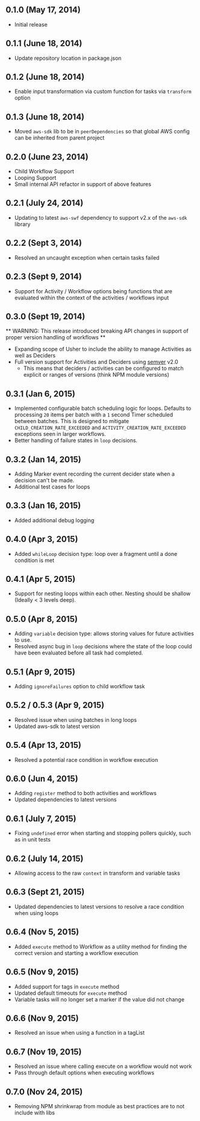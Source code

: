 ## 0.1.0 (May 17, 2014)

+ Initial release

## 0.1.1 (June 18, 2014)

+ Update repository location in package.json

## 0.1.2 (June 18, 2014)

+ Enable input transformation via custom function for tasks via `transform` option

## 0.1.3 (June 18, 2014)

+ Moved `aws-sdk` lib to be in `peerDependencies` so that global AWS config can be inherited from parent project

## 0.2.0 (June 23, 2014)

+ Child Workflow Support
+ Looping Support
+ Small internal API refactor in support of above features

## 0.2.1 (July 24, 2014)

+ Updating to latest `aws-swf` dependency to support v2.x of the `aws-sdk` library

## 0.2.2 (Sept 3, 2014)

+ Resolved an uncaught exception when certain tasks failed

## 0.2.3 (Sept 9, 2014)

+ Support for Activity / Workflow options being functions that are evaluated within the context of the activities / workflows input

## 0.3.0 (Sept 19, 2014)

** WARNING: This release introduced breaking API changes in support of proper version handling of workflows **

+ Expanding scope of Usher to include the ability to manage Activities as well as Deciders
+ Full version support for Activities and Deciders using [semver](http://semver.org/) v2.0
  + This means that deciders / activities can be configured to match explicit or ranges of versions (think NPM module versions)

## 0.3.1 (Jan 6, 2015)

+ Implemented configurable batch scheduling logic for loops. Defaults to processing `20` items per batch with a `1` second Timer scheduled between batches. This is designed to mitigate `CHILD_CREATION_RATE_EXCEEDED` and `ACTIVITY_CREATION_RATE_EXCEEDED` exceptions seen in larger workflows.
+ Better handling of failure states in `loop` decisions.

## 0.3.2 (Jan 14, 2015)

+ Adding Marker event recording the current decider state when a decision can't be made.
+ Additional test cases for loops

## 0.3.3 (Jan 16, 2015)

+ Added additional debug logging

## 0.4.0 (Apr 3, 2015)

+ Added `whileLoop` decision type: loop over a fragment until a done condition is met

## 0.4.1 (Apr 5, 2015)

+ Support for nesting loops within each other. Nesting should be shallow (Ideally < 3 levels deep).

## 0.5.0 (Apr 8, 2015)

+ Adding `variable` decision type: allows storing values for future activities to use.
+ Resolved async bug in `loop` decisions where the state of the loop could have been evaluated before all task had completed.

## 0.5.1 (Apr 9, 2015)

+ Adding `ignoreFailures` option to child workflow task

## 0.5.2 / 0.5.3 (Apr 9, 2015)

+ Resolved issue when using batches in long loops
+ Updated aws-sdk to latest version

## 0.5.4 (Apr 13, 2015)

+ Resolved a potential race condition in workflow execution

## 0.6.0 (Jun 4, 2015)

+ Adding `register` method to both activities and workflows
+ Updated dependencies to latest versions

## 0.6.1 (July 7, 2015)

+ Fixing `undefined` error when starting and stopping pollers quickly, such as in unit tests

## 0.6.2 (July 14, 2015)

+ Allowing access to the raw `context` in transform and variable tasks

## 0.6.3 (Sept 21, 2015)

+ Updated dependencies to latest versions to resolve a race condition when using loops

## 0.6.4 (Nov 5, 2015)

+ Added `execute` method to Workflow as a utility method for finding the correct version and starting a workflow execution

## 0.6.5 (Nov 9, 2015)

+ Added support for tags in `execute` method
+ Updated default timeouts for `execute` method
+ Variable tasks will no longer set a marker if the value did not change

## 0.6.6 (Nov 9, 2015)

+ Resolved an issue when using a function in a tagList

## 0.6.7 (Nov 19, 2015)

+ Resolved an issue where calling execute on a workflow would not work
+ Pass through default options when executing workflows

## 0.7.0 (Nov 24, 2015)

+ Removing NPM shrinkwrap from module as best practices are to not include with libs
